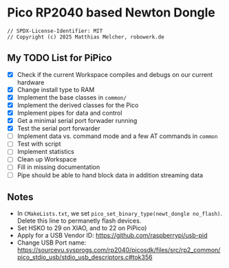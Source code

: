 
# Pico RP2040 based Newton Dongle

```
// SPDX-License-Identifier: MIT
// Copyright (c) 2025 Matthias Melcher, robowerk.de
```
## My TODO List for PiPico

 - [x] Check if the current Workspace compiles and debugs on our current hardware
 - [x] Change install type to RAM
 - [x] Implement the base classes in `common/`
 - [x] Implement the derived classes for the Pico
 - [x] Implement pipes for data and control
 - [x] Get a minimal serial port forwader running
 - [x] Test the serial port forwarder
 - [ ] Implement data vs. command mode and a few AT commands in `common`
 - [ ] Test with script
 - [ ] Implement statistics
 - [ ] Clean up Workspace
 - [ ] Fill in missing documentation
 - [ ] Pipe should be able to hand block data in addition streaming data

 ## Notes

 - In `CMakeLists.txt`, we set `pico_set_binary_type(newt_dongle no_flash)`. 
    Delete this line to permanetly flash devices.
 - Set HSKO to 29 on XIAO, and to 22 on PiPico)
 - Apply for a USB Vendor ID: https://github.com/raspberrypi/usb-pid
 - Change USB Port name: https://sourcevu.sysprogs.com/rp2040/picosdk/files/src/rp2_common/pico_stdio_usb/stdio_usb_descriptors.c#tok356
